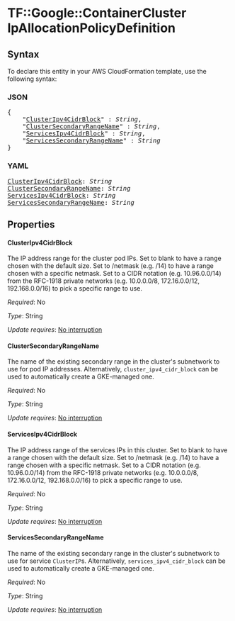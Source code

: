 # TF::Google::ContainerCluster IpAllocationPolicyDefinition

## Syntax

To declare this entity in your AWS CloudFormation template, use the following syntax:

### JSON

<pre>
{
    "<a href="#clusteripv4cidrblock" title="ClusterIpv4CidrBlock">ClusterIpv4CidrBlock</a>" : <i>String</i>,
    "<a href="#clustersecondaryrangename" title="ClusterSecondaryRangeName">ClusterSecondaryRangeName</a>" : <i>String</i>,
    "<a href="#servicesipv4cidrblock" title="ServicesIpv4CidrBlock">ServicesIpv4CidrBlock</a>" : <i>String</i>,
    "<a href="#servicessecondaryrangename" title="ServicesSecondaryRangeName">ServicesSecondaryRangeName</a>" : <i>String</i>
}
</pre>

### YAML

<pre>
<a href="#clusteripv4cidrblock" title="ClusterIpv4CidrBlock">ClusterIpv4CidrBlock</a>: <i>String</i>
<a href="#clustersecondaryrangename" title="ClusterSecondaryRangeName">ClusterSecondaryRangeName</a>: <i>String</i>
<a href="#servicesipv4cidrblock" title="ServicesIpv4CidrBlock">ServicesIpv4CidrBlock</a>: <i>String</i>
<a href="#servicessecondaryrangename" title="ServicesSecondaryRangeName">ServicesSecondaryRangeName</a>: <i>String</i>
</pre>

## Properties

#### ClusterIpv4CidrBlock

The IP address range for the cluster pod IPs.
Set to blank to have a range chosen with the default size. Set to /netmask (e.g. /14)
to have a range chosen with a specific netmask. Set to a CIDR notation (e.g. 10.96.0.0/14)
from the RFC-1918 private networks (e.g. 10.0.0.0/8, 172.16.0.0/12, 192.168.0.0/16) to
pick a specific range to use.

_Required_: No

_Type_: String

_Update requires_: [No interruption](https://docs.aws.amazon.com/AWSCloudFormation/latest/UserGuide/using-cfn-updating-stacks-update-behaviors.html#update-no-interrupt)

#### ClusterSecondaryRangeName

The name of the existing secondary
range in the cluster's subnetwork to use for pod IP addresses. Alternatively,
`cluster_ipv4_cidr_block` can be used to automatically create a GKE-managed one.

_Required_: No

_Type_: String

_Update requires_: [No interruption](https://docs.aws.amazon.com/AWSCloudFormation/latest/UserGuide/using-cfn-updating-stacks-update-behaviors.html#update-no-interrupt)

#### ServicesIpv4CidrBlock

The IP address range of the services IPs in this cluster.
Set to blank to have a range chosen with the default size. Set to /netmask (e.g. /14)
to have a range chosen with a specific netmask. Set to a CIDR notation (e.g. 10.96.0.0/14)
from the RFC-1918 private networks (e.g. 10.0.0.0/8, 172.16.0.0/12, 192.168.0.0/16) to
pick a specific range to use.

_Required_: No

_Type_: String

_Update requires_: [No interruption](https://docs.aws.amazon.com/AWSCloudFormation/latest/UserGuide/using-cfn-updating-stacks-update-behaviors.html#update-no-interrupt)

#### ServicesSecondaryRangeName

The name of the existing
secondary range in the cluster's subnetwork to use for service `ClusterIP`s.
Alternatively, `services_ipv4_cidr_block` can be used to automatically create a
GKE-managed one.

_Required_: No

_Type_: String

_Update requires_: [No interruption](https://docs.aws.amazon.com/AWSCloudFormation/latest/UserGuide/using-cfn-updating-stacks-update-behaviors.html#update-no-interrupt)

